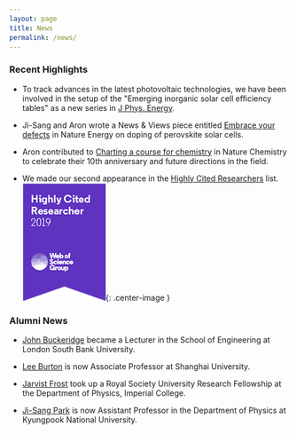 ```yaml
---
layout: page
title: News
permalink: /news/
---
```


### Recent Highlights 

* To track advances in the latest photovoltaic technologies, we have been involved in the setup of the "Emerging inorganic solar cell efficiency tables" as a new series in [J Phys. Energy](https://iopscience.iop.org/article/10.1088/2515-7655/ab2338).

* Ji-Sang and Aron wrote a News & Views piece entitled [Embrace your defects](https://www.nature.com/articles/s41560-019-0329-y) in Nature Energy on doping of perovskite solar cells. 

* Aron contributed to [Charting a course for chemistry](https://www.nature.com/articles/s41557-019-0236-7) in Nature Chemistry to celebrate their 10th anniversary and future directions in the field.

* We made our second appearance in the [Highly Cited Researchers](https://recognition.webofsciencegroup.com/awards/highly-cited/2019/) list.
![](/assets/hcr-2019.png){: .center-image }

### Alumni News

* [John Buckeridge](https://jbuckeridge.github.io) became a Lecturer in the School of Engineering at London South Bank University.

* [Lee Burton](http://bmd-lab.org) is now Associate Professor at Shanghai University. 

* [Jarvist Frost](https://jarvist.github.io) took up a Royal Society University Research Fellowship at the Department of Physics, Imperial College. 

* [Ji-Sang Park](https://sites.google.com/site/jsparkphys/) is now Assistant Professor in the Department of Physics at Kyungpook National University.